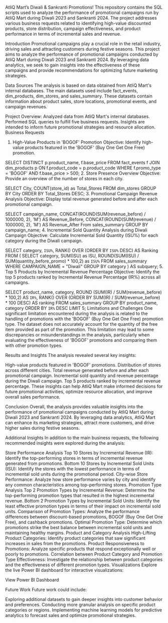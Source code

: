 AtliQ Mart’s Diwali & Sankranti Promotions!
This repository contains the SQL scripts used to analyze the performance of promotional campaigns run by AtliQ Mart during Diwali 2023 and Sankranti 2024. The project addresses various business requests related to identifying high-value discounted products, store distribution, campaign effectiveness, and product performance in terms of incremental sales and revenue.

Introduction
Promotional campaigns play a crucial role in the retail industry, driving sales and attracting customers during festive seasons. This project aims to analyze the performance of promotional campaigns conducted by AtliQ Mart during Diwali 2023 and Sankranti 2024. By leveraging data analytics, we seek to gain insights into the effectiveness of these campaigns and provide recommendations for optimizing future marketing strategies.

Data Sources
The analysis is based on data obtained from AtliQ Mart's internal databases. The main datasets used include fact_events, dim_products, dim_stores, and sales_summary. These datasets contain information about product sales, store locations, promotional events, and campaign revenues.

Project Overview:
Analyzed data from AtliQ Mart's internal databases.
Performed SQL queries to fulfill five business requests.
Insights are intended to inform future promotional strategies and resource allocation.
Business Requests
1. High-Value Products in 'BOGOF' Promotion
Objective: Identify high-value products featured in the 'BOGOF' (Buy One Get One Free) promotion.

SELECT
    DISTINCT p.product_name,
    f.base_price
FROM
    fact_events f
JOIN
    dim_products p ON f.product_code = p.product_code
WHERE
    f.promo_type = 'BOGOF' AND f.base_price > 500;
2. Store Presence Overview
Objective: Provide an overview of the number of stores in each city.

SELECT
    City,
    COUNT(store_id) as Total_Stores
FROM
    dim_stores
GROUP BY
    City
ORDER BY
    Total_Stores DESC;
3. Promotional Campaign Revenue Analysis
Objective: Display total revenue generated before and after each promotional campaign.

SELECT
	campaign_name,
	CONCAT(ROUND(SUM(revenue_before) / 1000000, 2), 'M') AS Revenue_Before,
    CONCAT(ROUND(SUM(revenue) / 1000000, 2), 'M') AS Revenue_After
From
	sales_summary
GROUP BY
	campaign_name;
4. Incremental Sold Quantity Analysis during Diwali Campaign
Objective: Calculate Incremental Sold Quantity (ISU%) for each category during the Diwali campaign.

SELECT
    category,
    `ISU%`,
    RANK() OVER (ORDER BY `ISU%` DESC) AS Ranking
FROM
    (
        SELECT
            category,
            SUM(ISU) as ISU,
            ROUND(SUM(ISU) / SUM(quantity_before_promo) * 100,2) as `ISU%`
        FROM
            sales_summary
        WHERE
            CAMPAIGN_NAME = "Diwali"
        GROUP BY 
            category
    ) AS subquery;
5. Top 5 Products by Incremental Revenue Percentage
Objective: Identify the top 5 products ranked by Incremental Revenue Percentage (IR%) across all campaigns.

SELECT
    product_name,
    category,
    ROUND (SUM(IR) / SUM(revenue_before) * 100,2) AS `IR%`,
    RANK() OVER (ORDER BY SUM(IR) / SUM(revenue_before) * 100 DESC) AS ranking
FROM 
    sales_summary
GROUP BY
    product_name, category
ORDER BY
    `IR%` DESC
LIMIT 5;
Limitations and Challenges
One significant limitation encountered during the analysis is related to the handling of promotions with the 'BOGOF' (Buy One Get One Free) promotion type. The dataset does not accurately account for the quantity of the free item provided as part of the promotion. This limitation may lead to some discrepancies or misunderstandings in the analysis, particularly when evaluating the effectiveness of 'BOGOF' promotions and comparing them with other promotion types.

Results and Insights
The analysis revealed several key insights:

High-value products featured in 'BOGOF' promotions.
Distribution of stores across different cities.
Total revenue generated before and after each promotional campaign.
Incremental sold quantity and revenue percentage during the Diwali campaign.
Top 5 products ranked by incremental revenue percentage.
These insights can help AtliQ Mart make informed decisions for future promotional activities, optimize resource allocation, and improve overall sales performance.

Conclusion
Overall, the analysis provides valuable insights into the performance of promotional campaigns conducted by AtliQ Mart during Diwali 2023 and Sankranti 2024. By leveraging data analytics, AtliQ Mart can enhance its marketing strategies, attract more customers, and drive higher sales during festive seasons.

Additional Insights
In addition to the main business requests, the following recommended insights were explored during the analysis:

Store Performance Analysis
Top 10 Stores by Incremental Revenue (IR): Identify the top-performing stores in terms of incremental revenue generated from promotions.
Bottom 10 Stores by Incremental Sold Units (ISU): Identify the stores with the lowest performance in terms of incremental sold units during the promotional period.
City-wise Store Performance: Analyze how store performance varies by city and identify any common characteristics among top-performing stores.
Promotion Type Analysis
Top 2 Promotion Types by Incremental Revenue: Determine the top-performing promotion types that resulted in the highest incremental revenue.
Bottom 2 Promotion Types by Incremental Sold Units: Identify the least effective promotion types in terms of their impact on incremental sold units.
Comparison of Promotion Types: Analyze the performance differences between discount-based promotions, BOGOF (Buy One Get One Free), and cashback promotions.
Optimal Promotion Type: Determine which promotions strike the best balance between incremental sold units and maintaining healthy margins.
Product and Category Analysis
High-Lifting Product Categories: Identify product categories that saw significant increases in sales from the promotions.
Product Responsiveness to Promotions: Analyze specific products that respond exceptionally well or poorly to promotions.
Correlation between Product Category and Promotion Type Effectiveness: Investigate the relationship between product categories and the effectiveness of different promotion types.
Visualizations
Explore the live Power BI dashboard for interactive visualizations:

View Power BI Dashboard

Future Work
Future work could include:

Exploring additional datasets to gain deeper insights into customer behavior and preferences.
Conducting more granular analysis on specific product categories or regions.
Implementing machine learning models for predictive analytics to forecast sales and optimize promotional strategies.
